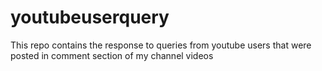 # youtubeuserquery
This repo contains the response to queries from youtube users that were posted in comment section of my channel videos
